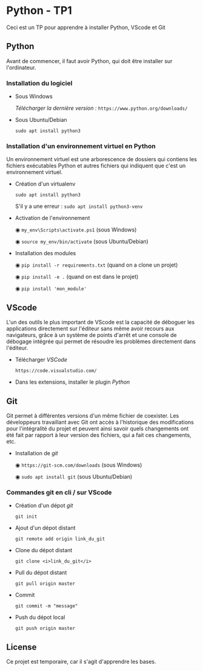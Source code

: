 # Python - TP1
Ceci est un TP pour apprendre à installer Python, VScode et Git


## Python

Avant de commencer, il faut avoir Python, qui doit être installer sur l'ordinateur.


### Installation du logiciel

- Sous Windows

	_Télécharger la dernière version :_ ``https://www.python.org/downloads/``

- Sous Ubuntu/Debian

	``sudo apt install python3``


### Installation d'un environnement virtuel en Python

Un environnement virtuel est une arborescence de dossiers qui contiens les fichiers exécutables Python et autres fichiers qui indiquent que c'est un environnement virtuel.

- Création d'un virtualenv

	``sudo apt install python3``

	S'il y a une erreur : ``sudo apt install python3-venv``

- Activation de l'environnement

	◉ ``my_env\Scripts\activate.ps1`` (sous Windows)

	◉ ``source my_env/bin/activate`` (sous Ubuntu/Debian)

- Installation des modules

	◉ ``pip install -r requirements.txt`` (quand on a clone un projet)

	◉ ``pip install -e .`` (quand on est dans le projet)

	◉ ``pip install 'mon_module'``


## VScode

L'un des outils le plus important de VScode est la capacité de déboguer les applications directement sur l'éditeur sans même avoir recours aux navigateurs, grâce à un système de points d'arrêt et une console de débogage intégrée qui permet de résoudre les problèmes directement dans l'éditeur.

- Télécharger _VSCode_

	``https://code.visualstudio.com/``

- Dans les extensions, installer le plugin _Python_


## Git

Git permet à différentes versions d'un même fichier de coexister. Les développeurs travaillant avec Git ont accès à l'historique des modifications pour l'intégralité du projet et peuvent ainsi savoir quels changements ont été fait par rapport à leur version des fichiers, qui a fait ces changements, etc.

- Installation de _git_

	◉ ``https://git-scm.com/downloads`` (sous Windows)

	◉ ``sudo apt install git`` (sous Ubuntu/Debian)


### Commandes git en cli / sur VScode

- Création d'un dépot _git_

	``git init``

- Ajout d'un dépot distant

	``git remote add origin link_du_git``

- Clone du dépot distant

	``git clone <i>link_du_git</i>``

- Pull du dépot distant

	``git pull origin master``

- Commit

	``git commit -m "message"``

- Push du dépot local

	``git push origin master``


## License

Ce projet est temporaire, car il s'agit d'apprendre les bases.
